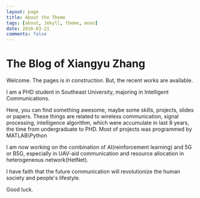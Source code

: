 ```yaml
---
layout: page
title: About the Theme
tags: [about, Jekyll, theme, moon]
date: 2016-03-21
comments: false
---
```



# The Blog of Xiangyu Zhang

Welcome. The pages is *in* *construction*. But,  the recent works are available.    

I am a PHD student in Southeast University, majoring in Intelligent Communications. 

Here, you can find something awesome, maybe some skills, projects, slides or papers. These things are related to wireless communication, signal processing, intelligence algorithm, which were accumulate in last 8 years, the time from undergraduate to PHD. Most of projects was programmed by MATLAB\Python

I am now working on the combination of AI(reinforcement learning) and 5G or B5G, especially in UAV-aid communication and resource allocation in heterogeneous network(HetNet).

I have faith that the future communication will revolutionize the human society and people's lifestyle. 

Good luck.








